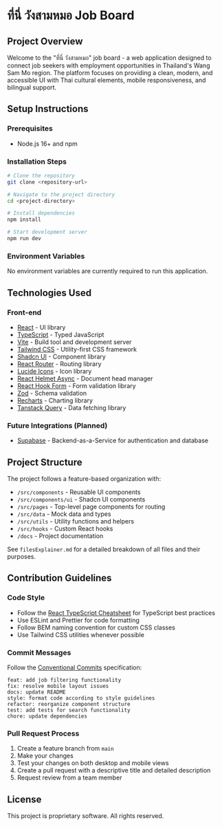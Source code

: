 
# ที่นี่ วังสามหมอ Job Board

## Project Overview

Welcome to the "ที่นี่ วังสามหมอ" job board - a web application designed to connect job seekers with employment opportunities in Thailand's Wang Sam Mo region. The platform focuses on providing a clean, modern, and accessible UI with Thai cultural elements, mobile responsiveness, and bilingual support.

## Setup Instructions

### Prerequisites

- Node.js 16+ and npm

### Installation Steps

```bash
# Clone the repository
git clone <repository-url>

# Navigate to the project directory
cd <project-directory>

# Install dependencies
npm install

# Start development server
npm run dev
```

### Environment Variables

No environment variables are currently required to run this application.

## Technologies Used

### Front-end
- [React](https://react.dev/) - UI library
- [TypeScript](https://www.typescriptlang.org/) - Typed JavaScript
- [Vite](https://vitejs.dev/) - Build tool and development server
- [Tailwind CSS](https://tailwindcss.com/) - Utility-first CSS framework
- [Shadcn UI](https://ui.shadcn.com/) - Component library
- [React Router](https://reactrouter.com/) - Routing library
- [Lucide Icons](https://lucide.dev/) - Icon library
- [React Helmet Async](https://github.com/staylor/react-helmet-async) - Document head manager
- [React Hook Form](https://react-hook-form.com/) - Form validation library
- [Zod](https://zod.dev/) - Schema validation
- [Recharts](https://recharts.org/) - Charting library
- [Tanstack Query](https://tanstack.com/query/latest) - Data fetching library

### Future Integrations (Planned)
- [Supabase](https://supabase.com/) - Backend-as-a-Service for authentication and database

## Project Structure

The project follows a feature-based organization with:

- `/src/components` - Reusable UI components
- `/src/components/ui` - Shadcn UI components
- `/src/pages` - Top-level page components for routing
- `/src/data` - Mock data and types
- `/src/utils` - Utility functions and helpers
- `/src/hooks` - Custom React hooks
- `/docs` - Project documentation

See `filesExplainer.md` for a detailed breakdown of all files and their purposes.

## Contribution Guidelines

### Code Style

- Follow the [React TypeScript Cheatsheet](https://react-typescript-cheatsheet.netlify.app/) for TypeScript best practices
- Use ESLint and Prettier for code formatting
- Follow BEM naming convention for custom CSS classes
- Use Tailwind CSS utilities whenever possible

### Commit Messages

Follow the [Conventional Commits](https://www.conventionalcommits.org/) specification:

```
feat: add job filtering functionality
fix: resolve mobile layout issues
docs: update README
style: format code according to style guidelines
refactor: reorganize component structure
test: add tests for search functionality
chore: update dependencies
```

### Pull Request Process

1. Create a feature branch from `main`
2. Make your changes
3. Test your changes on both desktop and mobile views
4. Create a pull request with a descriptive title and detailed description
5. Request review from a team member

## License

This project is proprietary software. All rights reserved.


